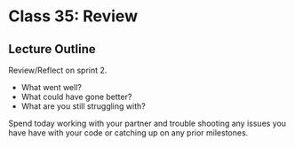 # Class 35: Review

## Lecture Outline

Review/Reflect on sprint 2. 

- What went well?
- What could have gone better?
- What are you still struggling with?

Spend today working with your partner and trouble shooting any issues you have have with your code or catching up on any prior milestones. 